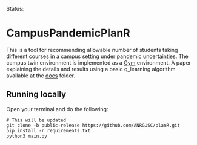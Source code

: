 Status: 
# CampusPandemicPlanR
This is a tool for recommending allowable number of students taking different courses in a campus setting under pandemic uncertainties.
The campus twin environment is implemented as a [Gym](https://stable-baselines.readthedocs.io/en/master/guide/custom_env.html) environment.
A paper explaining the details and results using a basic q_learning algorithm available at the [docs](docs/paper.pdf) folder.

## Running locally 
Open your terminal and do the following:
```
# This will be updated
git clone -b public-release https://github.com/ANRGUSC/planR.git
pip install -r requirements.txt
python3 main.py
```






